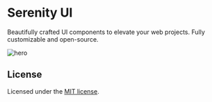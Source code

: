 # Serenity UI

Beautifully crafted UI components to elevate your web projects. Fully customizable and open-source.

![hero](https://i.ibb.co/HthN5FV/Screenshot-2024-09-01-223237.png)

## License

Licensed under the [MIT license](./LICENSE).
